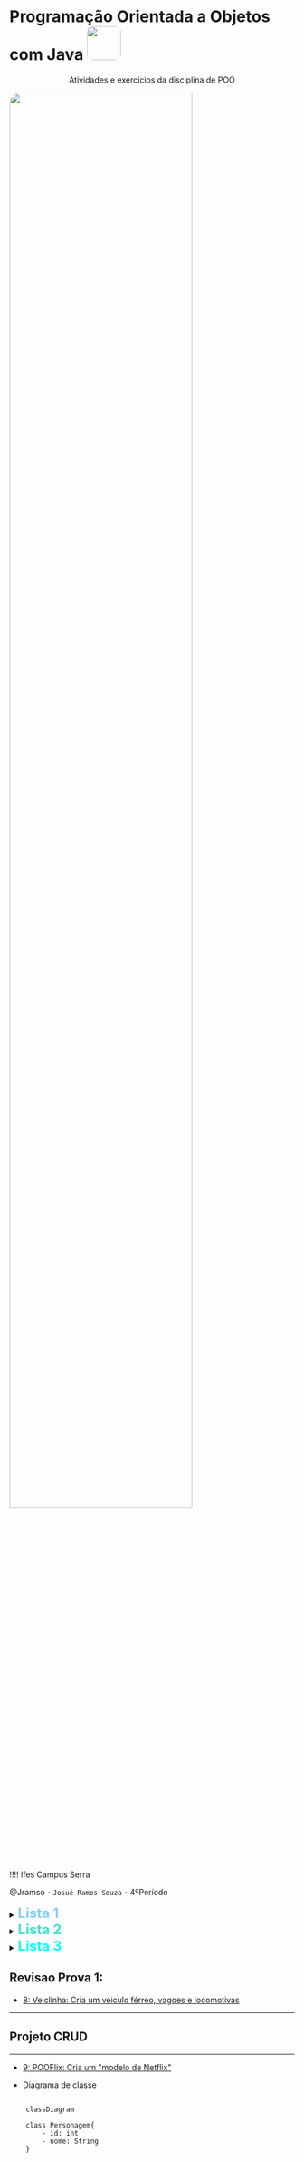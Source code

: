 # Programação Orientada a Objetos com Java <img src="https://s2.glbimg.com/twoewJmwpMgtGPcRPP8SxFlDVmM=/0x0:695x393/984x0/smart/filters:strip_icc()/i.s3.glbimg.com/v1/AUTH_08fbf48bc0524877943fe86e43087e7a/internal_photos/bs/2021/P/f/y52r4ySZWLkJjEhKLhgw/2014-11-14-java-logo.jpg" width="60px" style="border-radius:10px;"></img>


<p style="text-align:center">
Atividades e exercícios da disciplina de POO</p>


<img src="https://upload.wikimedia.org/wikipedia/commons/5/5c/Marca_do_Ifes_vers%C3%A3o_2015.jpg" Style="border-radius:20px; " width="80%"></img>


!!!! Ifes Campus Serra

@Jramso - `Josué Ramos Souza` - 4ºPeríodo


<details>
    <Summary><strong style="font-size:1.5rem; color:LightSkyBlue;">Lista 1</strong>
    </Summary>

- [1: Ponto2D:Ponto no Plano](Ponto2D) 📍
- [2: Eq2g:Equação de segundo grau](Eq2g) :straight_ruler:
- [3: Retangulo:Cria um retangulo](Retangulo) :black_square_button:
- [4: Automovel: Cria um automovel](Automovel) :oncoming_automobile:
</details>

<details>
    <Summary><strong style="font-size:1.5rem; color: Turquoise;">Lista 2</strong></Summary>

- [5: Figuras: Cria um conjunto de figuras 2D (Circulos, Triangulos e Retangulo)](Figuras)
- [6: Eletronics: Cria um conjunto de eletronicos (Smartphone, Tel fixo, Fone de ouvido, Cx. de som)](Eletronics)
</details>

<details>
    <Summary><strong style="font-size:1.5rem; color: Aqua;">Lista 3</strong></Summary>

- [7: Spootify: Cria um modelo semelhante a um Spotify (Musicas,podcasts e audiolivros)](Spootify)
</details>

## Revisao Prova 1:
- [8: Veiclinha: Cria um veiculo férreo, vagoes e locomotivas](VeiLinha)

***

## Projeto CRUD

***

- [9: POOFlix: Cria um "modelo de Netflix"](POOflix)

- Diagrama de classe
```mermaid

    classDiagram

    class Personagem{
        - id: int
        - nome: String
    }
```
